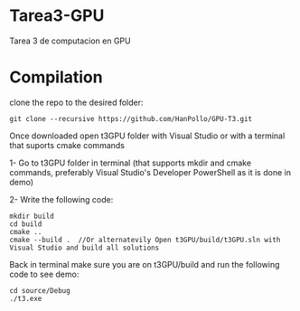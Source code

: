 # Tarea3-GPU
 Tarea 3 de computacion en GPU
# Compilation
clone the repo to the desired folder:
```
git clone --recursive https://github.com/HanPollo/GPU-T3.git
```
Once downloaded open t3GPU folder with Visual Studio or with a terminal that suports cmake commands

1- Go to t3GPU folder in terminal (that supports mkdir and cmake commands, preferably Visual Studio's Developer PowerShell as it is done in demo)

2- Write the following code:
```
mkdir build
cd build
cmake ..
cmake --build .  //Or alternatevily Open t3GPU/build/t3GPU.sln with Visual Studio and build all solutions
```
Back in terminal make sure you are on t3GPU/build and run the following code to see demo:
```
cd source/Debug
./t3.exe
```
